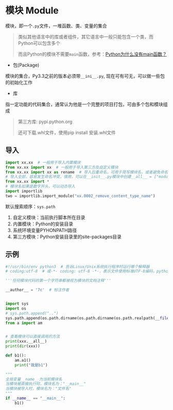 # 模块 Module

模块，即一个`.py`文件，一堆函数、类、变量的集合

> 类似其他语言中的库或者组件，其它语言中一般只能包含一个类，而Python可以包含多个
>
> 而且Python的模块不需要`main`函数，参考：[Python为什么没有main函数？](https://mp.weixin.qq.com/s/1ehySR5NH2v1U8WIlXflEQ)

- 包(Package)

模块的集合，Py3.3之前的版本必须带`__ini__.py`, 现在可有可无，可以做一些包的初始化工作

- 库

指一定功能的代码集合，通常认为他是一个完整的项目打包，可由多个包和模块组成

> 第三方库: pypi.python.org
>
> 还可下载.whl文件，使用pip install 安装.whl文件

## 导入

```python
import xx.xx  # 一般用于导入内置模块
from xx.xx import xx  # 一般用于导入第三方及自定义模块
from xx.xx import xx as rename  # 导入后重命名，可用于简写模块名，或者避免命名冲突
# 导入全部，容易发生命名冲突，慎用，可以在__init__.py模块中创建__all__ = ["module_name"]变量，定义*的范围
from xx.xx import *
# 模块名如果是数字开头，可以动态导入
import importlib
two = importlib.import_module("xx.0002_remove_content_type_name")
```

默认搜索顺序：`sys.path`

1. 自定义模块：当前执行脚本所在目录
2. 内置模块：Python的安装目录
3. 系统环境变量PYHONPATH路径
4. 第三方模块：Python安装目录里的site-packages目录

## 示例

```python
#!/usr/bin/env python3  # 告诉Linux/Unix系统执行程序时运行哪个解释器
# coding:utf-8  # 或-*- coding: utf-8 -*-，表示文件使用标准UTF-8编码，python3已经不需要加这个了

'''任何模块代码的第一个字符串都被视为模块的文档注释'''

__author__ = '7c'  # 标注作者


import sys
import os
# sys.path.append("..")
sys.path.append(os.path.dirname(os.path.dirname(os.path.realpath(__file__))))
from a import am


# 查看模块可以直接调用的方法
print(xxx.__all__)
print(dir(xxx))

def b1():
    am.a1()
    print("我是b1")

"""
全局变量__name__为当前模块名
当模块被直接执行时，模块名为："__main__"
当模块被导入时，模块名为："文件名"
"""
if __name__ == "__main__":
    b1()
```
